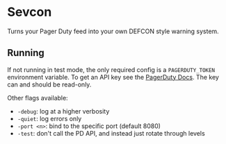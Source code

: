# Sevcon
Turns your Pager Duty feed into your own DEFCON style warning system.

## Running
If not running in test mode, the only required config is a `PAGERDUTY_TOKEN` environment variable. To get an API key see the [PagerDuty Docs](https://support.pagerduty.com/docs/using-the-api#section-generating-an-api-key). The key can and should be read-only.

Other flags available:
- `-debug`: log at a higher verbosity
- `-quiet`: log errors only
- `-port <n>`: bind to the specific port (default 8080)
- `-test`: don't call the PD API, and instead just rotate through levels
